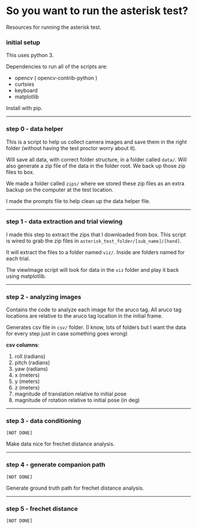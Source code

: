 # So you want to run the asterisk test?
Resources for running the asterisk test.


### initial setup
This uses python 3. 

Dependencies to run all of the scripts are:
- opencv ( opencv-contrib-python )
- curtsies
- keyboard
- matplotlib

Install with pip.

---

### step 0 - data helper
This is a script to help us collect camera images and save them in the right folder (without having the test proctor worry about it). 

Will save all data, with correct folder structure, in a folder called `data/`. Will also generate a zip file of the data in the folder root. We back up those zip files to box.

We made a folder called `zips/` where we stored these zip files as an extra backup on the computer at the test location.

I made the prompts file to help clean up the data helper file.

---


### step 1 - data extraction and trial viewing
I made this step to extract the zips that I downloaded from box. This script is wired to grab the zip files in `asterisk_test_folder/[sub_name]/[hand]`. 

It will extract the files to a folder named `viz/`. Inside are folders named for each trial.

The viewImage script will look for data in the `viz` folder and play it back using matplotlib.


---

### step 2 - analyzing images
Contains the code to analyze each image for the aruco tag. All aruco tag locations are relative to the aruco tag location in the initial frame. 

Generates csv file in `csv/` folder. (I know, lots of folders but I want the data for every step just in case something goes wrong)

**csv columns**: 
1. roll (radians)
2. pitch (radians)
3. yaw (radians)
4. x (meters)
5. y (meters)
6. z (meters)
7. magnitude of translation relative to initial pose
8. magnitude of rotation relative to initial pose (in deg)

---

### step 3 - data conditioning

`[NOT DONE]` 

Make data nice for frechet distance analysis. 

---


### step 4 - generate companion path

`[NOT DONE]` 

Generate ground truth path for frechet distance analysis.

---

### step 5 - frechet distance

`[NOT DONE]` 



